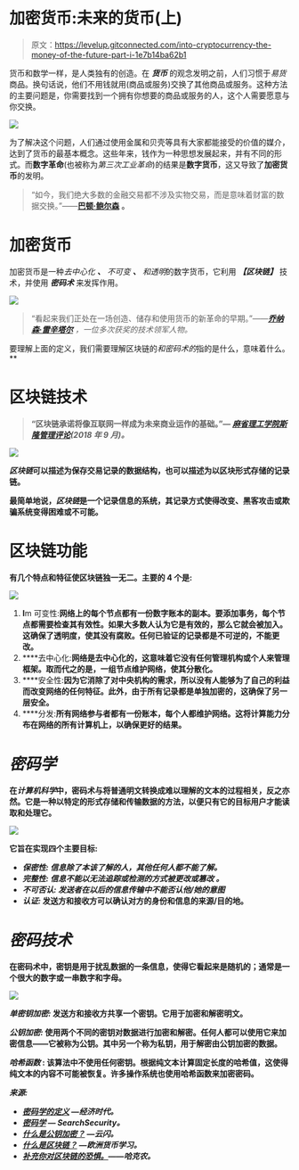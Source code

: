 # 加密货币:未来的货币(上)

> 原文：<https://levelup.gitconnected.com/into-cryptocurrency-the-money-of-the-future-part-i-1e7b14ba62b1>

货币和数学一样，是人类独有的创造。在 ***货币*** 的观念发明之前，人们习惯于*易货*商品。换句话说，他们不用钱就用(商品或服务)交换了其他商品或服务。这种方法的主要问题是，你需要找到一个拥有你想要的商品或服务的人，这个人需要愿意与你交换。

![](img/022bf22a212796f0bbf97802930226d0.png)

为了解决这个问题，人们通过使用金属和贝壳等具有大家都能接受的价值的媒介，达到了货币的最基本概念。这些年来，钱作为一种思想发展起来，并有不同的形式。而**数字革命**(也被称为*第三次工业革命*)的结果是**数字货币**，这又导致了**加密货币**的发明。

> “如今，我们绝大多数的金融交易都不涉及实物交易，而是意味着财富的数据交换。”——[**巴顿·鲍尔森**](https://www.linkedin.com/in/bartonpoulson/?trk=lil_instructor) **。**

# **加密货币**

加密货币是一种*去中心化* ***、*** *不可变* ***、*** *和透明*的数字货币，它利用 ***【区块链】*** 技术，并使用 ***密码术*** 来发挥作用。

![](img/cd2f3bb5b543f006c554d3d63b26beec.png)

> “看起来我们正处在一场创造、储存和使用货币的新革命的早期。”——[***乔纳森·雷辛塔尔***](https://www.linkedin.com/in/reichental/?trk=lil_instructor) *，一位多次获奖的技术领军人物。*

要理解上面的定义，我们需要理解区块链的*和密码术的*指的是什么，意味着什么。**

# **区块链技术**

> **“区块链承诺将像互联网一样成为未来商业运作的基础。”— [*麻省理工学院斯隆管理评论*](https://www2.deloitte.com/content/dam/Deloitte/se/Documents/risk/DI_2019-global-blockchain-survey.pdf)*(2018 年 9 月)。***

**![](img/fa8f430e1a20bfb29fa3364ec1f484ae.png)**

***区块链*可以描述为保存交易记录的数据结构，也可以描述为以区块形式存储的记录链。**

**最简单地说，*区块链*是一个记录信息的系统，其记录方式使得改变、黑客攻击或欺骗系统变得困难或不可能。**

# ****区块链功能****

**有几个特点和特征使区块链独一无二。主要的 4 个是:**

**![](img/e81cc9783bb389113c3e3e9e3aaa3a65.png)**

1.  **I**m 可变性:**网络上的每个节点都有一份数字账本的副本。要添加事务，每个节点都需要检查其有效性。如果大多数人认为它是有效的，那么它就会被加入。这确保了透明度，使其没有腐败。任何已验证的记录都是不可逆的，不能更改。**
2.  ****去中心化:**网络是去中心化的，这意味着它没有任何管理机构或个人来管理框架。取而代之的是，一组节点维护网络，使其分散化。**
3.  ****安全性:**因为它消除了对中央机构的需求，所以没有人能够为了自己的利益而改变网络的任何特征。此外，由于所有记录都是单独加密的，这确保了另一层安全。**
4.  ****分发:**所有网络参与者都有一份账本，每个人都维护网络。这将计算能力分布在网络的所有计算机上，以确保更好的结果。**

# *****密码学*****

**在*计算机科学*中，密码术与将普通明文转换成难以理解的文本的过程相关，反之亦然。它是一种以特定的形式存储和传输数据的方法，以便只有它的目标用户才能读取和处理它。**

**![](img/d928855997525d0a8e8cab05621584cd.png)**

**它旨在实现四个主要目标:**

*   *****保密性:*** *信息除了本该了解的人，其他任何人都不能了解。***
*   *****完整性:*** *信息不能以无法追踪或检测的方式被更改或篡改* ***。*****
*   *****不可否认:*** *发送者在以后的信息传输中不能否认他/她的意图***
*   *****认证:*** 发送方和接收方可以确认对方的身份和信息的来源/目的地。**

# ***密码技术***

**在密码术中，密钥是用于扰乱数据的一条信息，使得它看起来是随机的；通常是一个很大的数字或一串数字和字母。**

**![](img/7d9dfcec43fdd767b1ecc53517054ed7.png)**

*****单密钥加密:*** 发送方和接收方共享一个密钥。它用于加密和解密明文。**

*****公钥加密:*** 使用两个不同的密钥对数据进行加密和解密。任何人都可以使用它来加密信息——它被称为公钥。其中另一个称为私钥，用于解密由公钥加密的数据。**

*****哈希函数* :** 该算法中不使用任何密钥。根据纯文本计算固定长度的哈希值，这使得纯文本的内容不可能被恢复。许多操作系统也使用哈希函数来加密密码。**

*****来源:*****

*   **[*密码学的定义*](https://economictimes.indiatimes.com/definition/cryptography#:~:text=Definition%3A%20Cryptography%20is%20associated%20with,can%20read%20and%20process%20it.) *—经济时代。***
*   **[*密码学*](https://searchsecurity.techtarget.com/definition/cryptography) *— SearchSecurity。***
*   **[*什么是公钥加密？*](https://www.cloudflare.com/learning/ssl/how-does-public-key-encryption-work/) *—云闪。***
*   **[*什么是区块链？*](https://www.euromoney.com/learning/blockchain-explained/what-is-blockchain#:~:text=Blockchain%20is%20a%20system%20of,computer%20systems%20on%20the%20blockchain.) *—欧洲货币学习。***
*   **[*补充你对区块链的恐惧。*](https://hackernoon.com/blockchain-technology-explained-introduction-meaning-and-applications-edbd6759a2b2)*——哈克农。***